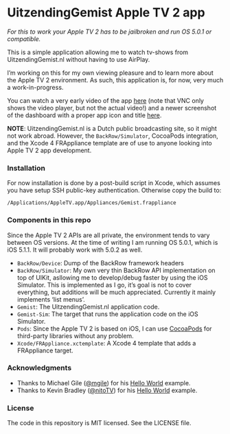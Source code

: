 # UitzendingGemist Apple TV 2 app

_For this to work your Apple TV 2 has to be jailbroken and run OS 5.0.1 or compatible._

This is a simple application allowing me to watch tv-shows from UitzendingGemist.nl without having to use AirPlay.

I’m working on this for my own viewing pleasure and to learn more about the Apple TV 2 environment. As such, this application is, for now, very much a work-in-progress.

You can watch a very early video of the app [here](http://cl.ly/2p2V0W3W0n3m) (note that VNC only shows the video player, but not the actual video!) and a newer screenshot of the dashboard with a proper app icon and title [here](http://cl.ly/image/343L0100242e).

**NOTE**: UitzendingGemist.nl is a Dutch public broadcasting site, so it might not work abroad. However, the `BackRow/Simulator`, CocoaPods integration, and the Xcode 4 FRAppliance template are of use to anyone looking into Apple TV 2 app development.


### Installation

For now installation is done by a post-build script in Xcode, which assumes you have setup SSH public-key authentication. Otherwise copy the build to:

    /Applications/AppleTV.app/Appliances/Gemist.frappliance


### Components in this repo

Since the Apple TV 2 APIs are all private, the environment tends to vary between OS versions. At the time of writing I am running OS 5.0.1, which is iOS 5.1.1. It will probably work with 5.0.2 as well.

* `BackRow/Device`: Dump of the BackRow framework headers
* `BackRow/Simulator`: My own very thin BackRow API implementation on top of UIKit, asllowing me to develop/debug faster by using the iOS Simulator. This is implemented as I go, it’s goal is not to cover everything, but additions will be much appreciated. Currently it mainly implements ‘list menus’.
* `Gemist`: The UitzendingGemist.nl application code.
* `Gemist-Sim`: The target that runs the application code on the iOS Simulator.
* `Pods`: Since the Apple TV 2 is based on iOS, I can use [CocoaPods](https://github.com/CocoaPods/CocoaPods) for third-party libraries without any problem.
* `Xcode/FRAppliance.xctemplate`: A Xcode 4 template that adds a FRAppliance target.


### Acknowledgments

* Thanks to Michael Gile ([@mgile](http://twitter.com/mgile)) for his [Hello World](https://github.com/mgile/atvHelloWorld) example.
* Thanks to Kevin Bradley ([@nitoTV](http://twitter.com/nitoTV)) for his [Hello World](https://github.com/lechium/HelloWorld_ATVBlack) example.


### License

The code in this repository is MIT licensed. See the LICENSE file.
